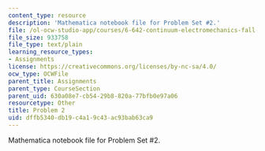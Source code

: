 ```yaml
---
content_type: resource
description: 'Mathematica notebook file for Problem Set #2.'
file: /ol-ocw-studio-app/courses/6-642-continuum-electromechanics-fall-2008/dffb5340db19c4a19c43ac93bab63ca9_PS1_Prob_2_mz_2.nb
file_size: 933758
file_type: text/plain
learning_resource_types:
- Assignments
license: https://creativecommons.org/licenses/by-nc-sa/4.0/
ocw_type: OCWFile
parent_title: Assignments
parent_type: CourseSection
parent_uid: 630a08e7-cb54-29b8-820a-77bfb0e97a06
resourcetype: Other
title: Problem 2
uid: dffb5340-db19-c4a1-9c43-ac93bab63ca9
---
```

Mathematica notebook file for Problem Set #2.